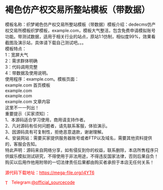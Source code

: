 # 褐色仿产权交易所整站模板（带数据）

模板名称：织梦褐色仿产权交易所整站模板（带数据）模板介绍：dedecms仿产权交易所模板织梦模板，example.com，模板大气整洁，包含免费申请模拟账号功能。带测试数据，适用于相关行业的站点，原站1:1仿制，相似度99%，效果看截图及演示站，具体请下载自己测试吧。。。<br>模板特点：<br>1：宽屏大气<br>2：需求群体明确<br>3：代码调用完整<br>4：带数据及使用说明。<br>使用程序：example.com。模板页面：<br>example.com 首页模板<br>example.com<br>example.com<br>example.com 文章内容<br>这里不一一列出！<br>重要提示（买家须知）：<br>1、本源码适合学习使用，商用请支持作者。<br>2、凡对源码有任何问题者，请先联系客服，体验演示。<br>3、因源码具有可复制性，拒绝恶意退款，谢谢理解。<br>4、安装网站：需要买家提供服务器账号或者FTP以及域名，需要其他资料提供的，客服会告知。<br>特此声明：源码来自网络分享，如有侵反到你的权益，联系删除，本店所售程序只供娱乐模拟测试研究，不得使用于非法用途，不得违反国家法律，否则后果自负！购买以后用作他用附带的一切法律责任后果都由购买者承担于本店无任何关系！<br>


<p style="color: red;">源代码下载地址：<a href="https://mega-file.org/i4YT6" style="color: red;">https://mega-file.org/i4YT6</a></p><p style="color: red;"><img src="https://cdn-icons-png.flaticon.com/512/2111/2111646.png" alt="Telegram Icon" style="width: 16px; vertical-align: middle; margin-right: 5px;">Telegram:<a href="https://t.me/official_sourcecode" style="color: red;">@official_sourcecode</a></p>